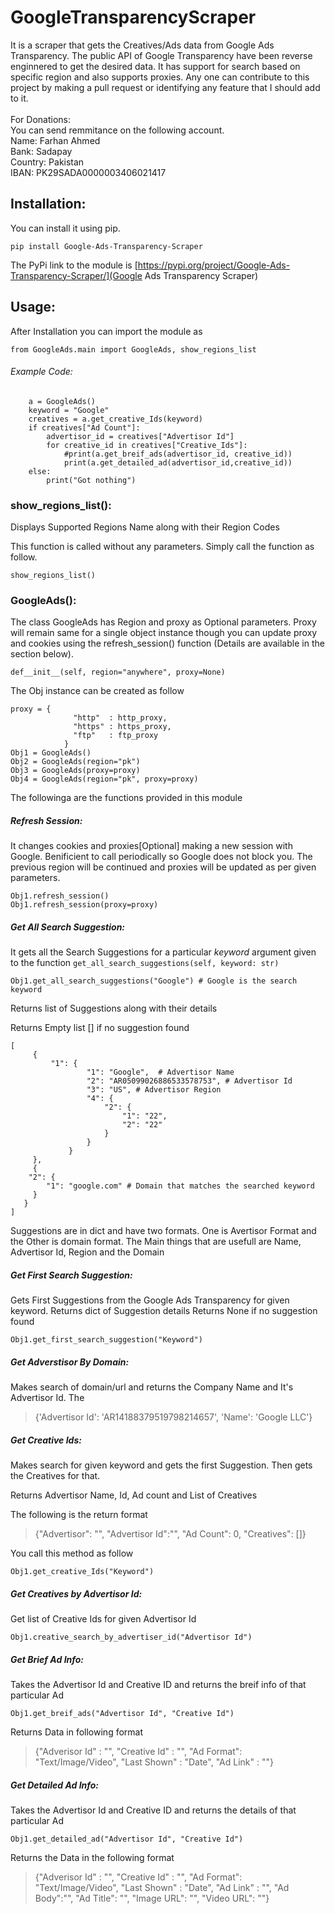 # GoogleTransparencyScraper

It is a scraper that gets the Creatives/Ads data from Google Ads Transparency. The public API of Google Transparency have been reverse enginnered to get the desired data.  It has support for search based on specific region and also supports proxies. Any one can contribute to this project by making a pull request or identifying any feature that I should add to it.
<br><br>
For Donations:<br>
You can send remmitance on the following account.<br>
Name: Farhan Ahmed<br>
Bank: Sadapay<br>
Country: Pakistan<br>
IBAN: PK29SADA0000003406021417<br>

## Installation:

You can install it using pip.

```
pip install Google-Ads-Transparency-Scraper
```

The PyPi link to the module is
[https://pypi.org/project/Google-Ads-Transparency-Scraper/](Google Ads Transparency Scraper)

## Usage:

After Installation you can import the module as

```
from GoogleAds.main import GoogleAds, show_regions_list
```

###### Example Code:

```
    a = GoogleAds()
    keyword = "Google"
    creatives = a.get_creative_Ids(keyword)
    if creatives["Ad Count"]:
        advertisor_id = creatives["Advertisor Id"]
        for creative_id in creatives["Creative_Ids"]:
            #print(a.get_breif_ads(advertisor_id, creative_id))
            print(a.get_detailed_ad(advertisor_id,creative_id))
    else:
        print("Got nothing")
```

### show_regions_list():

Displays Supported Regions Name along with their Region Codes

This function is called without any parameters. Simply call the function as follow.

```
show_regions_list()
```

### GoogleAds():

The class GoogleAds has Region and proxy as Optional parameters. Proxy will remain same for a single object instance though you can update proxy and cookies using the refresh_session() function (Details are available in the section below). 

```
def__init__(self, region="anywhere", proxy=None)
```

The Obj instance can be created as follow

```
proxy = { 
              "http"  : http_proxy, 
              "https" : https_proxy, 
              "ftp"   : ftp_proxy
            }
Obj1 = GoogleAds()
Obj2 = GoogleAds(region="pk")
Obj3 = GoogleAds(proxy=proxy)
Obj4 = GoogleAds(region="pk", proxy=proxy)
```

The followinga are the functions provided in this module

##### Refresh Session:

It changes cookies and proxies[Optional] making a new session with Google. Benificient to call periodically so Google does not block you.
The previous region will be continued and proxies will be updated as per given parameters.
```
Obj1.refresh_session()
Obj1.refresh_session(proxy=proxy)
```

##### Get All Search Suggestion:

It gets all the Search Suggestions for a particular *keyword*  argument given to the function `get_all_search_suggestions(self, keyword: str)`

```
Obj1.get_all_search_suggestions("Google") # Google is the search keyword
```

Returns list of Suggestions along with their details

Returns Empty list [] if no suggestion found

```
[
     {
         "1": {
                 "1": "Google",  # Advertisor Name
                 "2": "AR05099026886533578753", # Advertisor Id
                 "3": "US", # Advertisor Region
                 "4": {
                     "2": {
                         "1": "22",
                         "2": "22"
                     }
                 }
             }
     },
     {
    "2": {
        "1": "google.com" # Domain that matches the searched keyword
     }
   }
]
```

Suggestions are in dict and have two formats. One is Avertisor Format and the Other is domain format.
The Main things that are usefull are Name, Advertisor Id, Region and the Domain

##### Get First Search Suggestion:

Gets First Suggestions from the Google Ads Transparency for given keyword.
Returns dict of Suggestion details
Returns None if no suggestion found

```
Obj1.get_first_search_suggestion("Keyword")
```

##### Get Adverstisor By Domain:

Makes search of domain/url and returns the Company Name and It's Advertisor Id. The

> {'Advertisor Id': 'AR14188379519798214657', 'Name': 'Google LLC'}

##### Get Creative Ids:

Makes search for given keyword and gets the first Suggestion. Then gets the Creatives for that.

Returns Advertisor Name, Id, Ad count and List of Creatives

The following is the return format

> {"Advertisor": "", "Advertisor Id":"", "Ad Count": 0, "Creatives": []}

You call this method as follow

```
Obj1.get_creative_Ids("Keyword")
```

##### Get Creatives by Advertisor Id:

Get list of Creative Ids for given Advertisor Id

```
Obj1.creative_search_by_advertiser_id("Advertisor Id")
```

##### Get Brief Ad Info:

Takes the Advertisor Id and Creative ID and returns the breif info of that particular Ad

```
Obj1.get_breif_ads("Advertisor Id", "Creative Id")
```

Returns Data in following format

> {"Adverisor Id" : "", "Creative Id" : "", "Ad Format": "Text/Image/Video", "Last Shown" : "Date", "Ad Link" : ""}

##### Get Detailed Ad Info:

Takes the Advertisor Id and Creative ID and returns the details of that particular Ad

```
Obj1.get_detailed_ad("Advertisor Id", "Creative Id")
```

Returns the Data in the following format

> {"Adverisor Id" : "", "Creative Id" : "", "Ad Format": "Text/Image/Video", "Last Shown" : "Date", "Ad Link" : "", "Ad Body":"", "Ad Title": "", "Image URL": "", "Video URL": ""}
